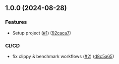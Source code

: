 ## 1.0.0 (2024-08-28)


### Features

* Setup project ([#1](https://github.com/AzHicham/bioformats-rs/issues/1)) ([92caca7](https://github.com/AzHicham/bioformats-rs/commit/92caca71155186ca0efdf1a5f1888886ce94bed0))


### CI/CD

* fix clippy & benchmark workflows ([#2](https://github.com/AzHicham/bioformats-rs/issues/2)) ([d8c5a65](https://github.com/AzHicham/bioformats-rs/commit/d8c5a657ee5bb23edaff6f3454f7db6e1a0441c8))
